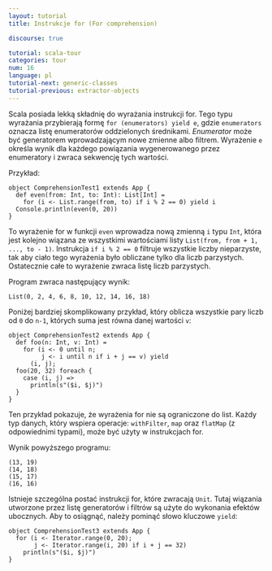 ```yaml
---
layout: tutorial
title: Instrukcje for (For comprehension)

discourse: true

tutorial: scala-tour
categories: tour
num: 16
language: pl
tutorial-next: generic-classes
tutorial-previous: extractor-objects
---
```


Scala posiada lekką składnię do wyrażania instrukcji for. Tego typu wyrażania przybierają formę `for (enumerators) yield e`, gdzie `enumerators` oznacza listę enumeratorów oddzielonych średnikami. *Enumerator* może być generatorem wprowadzającym nowe zmienne albo filtrem. Wyrażenie `e` określa wynik dla każdego powiązania wygenerowanego przez enumeratory i zwraca sekwencję tych wartości.

Przykład:
 
```tut
object ComprehensionTest1 extends App {
  def even(from: Int, to: Int): List[Int] =
    for (i <- List.range(from, to) if i % 2 == 0) yield i
  Console.println(even(0, 20))
}
```
 
To wyrażenie for w funkcji `even` wprowadza nową zmienną `i` typu `Int`, która jest kolejno wiązana ze wszystkimi wartościami listy `List(from, from + 1, ..., to - 1)`. Instrukcja `if i % 2 == 0` filtruje wszystkie liczby nieparzyste, tak aby ciało tego wyrażenia było obliczane tylko dla liczb parzystych. Ostatecznie całe to wyrażenie zwraca listę liczb parzystych.

Program zwraca następujący wynik:

```
List(0, 2, 4, 6, 8, 10, 12, 14, 16, 18)
```

Poniżej bardziej skomplikowany przykład, który oblicza wszystkie pary liczb od `0` do `n-1`, których suma jest równa danej wartości `v`:
 
```tut
object ComprehensionTest2 extends App {
  def foo(n: Int, v: Int) =
    for (i <- 0 until n;
         j <- i until n if i + j == v) yield
      (i, j);
  foo(20, 32) foreach {
    case (i, j) =>
      println(s"($i, $j)")
  }
}
```
 
Ten przykład pokazuje, że wyrażenia for nie są ograniczone do list. Każdy typ danych, który wspiera operacje: `withFilter`, `map` oraz `flatMap` (z odpowiednimi typami), może być użyty w instrukcjach for.

Wynik powyższego programu:

```
(13, 19)
(14, 18)
(15, 17)
(16, 16)
```

Istnieje szczególna postać instrukcji for, które zwracają `Unit`. Tutaj wiązania utworzone przez listę generatorów i filtrów są użyte do wykonania efektów ubocznych. Aby to osiągnąć, należy pominąć słowo kluczowe `yield`:
 
```
object ComprehensionTest3 extends App {
  for (i <- Iterator.range(0, 20);
       j <- Iterator.range(i, 20) if i + j == 32)
    println(s"($i, $j)")
}
```
